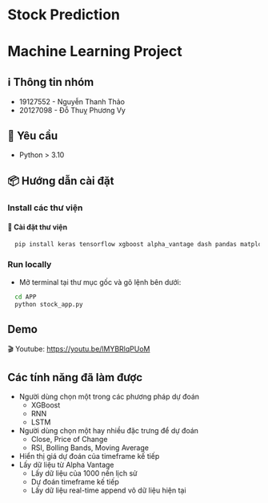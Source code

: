 # Stock Prediction

# Machine Learning Project

## ℹ️ Thông tin nhóm

- 19127552 - Nguyễn Thanh Thảo
- 20127098 - Đỗ Thuỵ Phương Vy

## 📃 Yêu cầu

- Python > 3.10

## 📦 Hướng dẫn cài đặt

### Install các thư viện

#### 🐳 Cài đặt thư viện

```sh
  pip install keras tensorflow xgboost alpha_vantage dash pandas matplotlib scikit-learn
```

### Run locally

- Mở terminal tại thư mục gốc và gõ lệnh bên dưới:

```sh
  cd APP
  python stock_app.py
```

## Demo

🎬 Youtube: https://youtu.be/lMYBRlqPUoM

## Các tính năng đã làm được

- Người dùng chọn một trong các phương pháp dự đoán
  - XGBoost
  - RNN
  - LSTM
- Người dùng chọn một hay nhiều đặc trưng để dự đoán
  - Close, Price of Change
  - RSI, Bolling Bands, Moving Average
- Hiển thị giá dự đoán của timeframe kế tiếp
- Lấy dữ liệu từ Alpha Vantage
  - Lấy dữ liệu của 1000 nến lịch sử
  - Dự đoán timeframe kế tiếp
  - Lấy dữ liệu real-time append vô dữ liệu hiện tại
